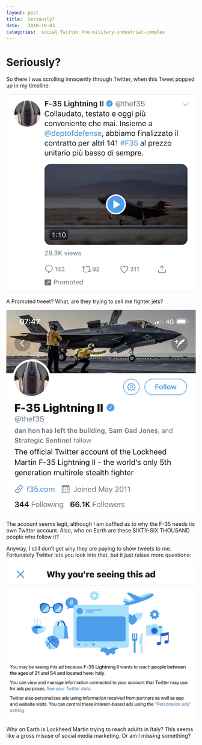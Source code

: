 ```yaml
---
layout: post
title:  Seriously? 
date:   2018-10-03 
categories:  social Twitter the-military-industrial-complex 
---
```


# Seriously?


So there I was scrolling innocently through Twitter, when this Tweet popped up in my timeline:

![](/images/0708B55C-5F67-4BD2-89A8-236DA693BE60.jpg)

A Promoted tweet? What, are they trying to sell me fighter jets?

![](/images/FDCEBAD1-2334-45DB-87E4-20C48074C393.jpg)

The account seems legit, although I am baffled as to why the F-35 needs its own Twitter account. Also, who on Earth are these SIXTY-SIX THOUSAND people who follow it?

Anyway, I still don’t get why they are paying to show tweets to me. Fortunately Twitter lets you look into that, but it just raises more questions:

![|563x0](/images/E4B5B255-7669-450A-A078-A4DD18B32C0C.jpg)

Why on Earth is Lockheed Martin trying to reach adults in Italy? This seems like a gross misuse of social media marketing. Or am I missing something?

